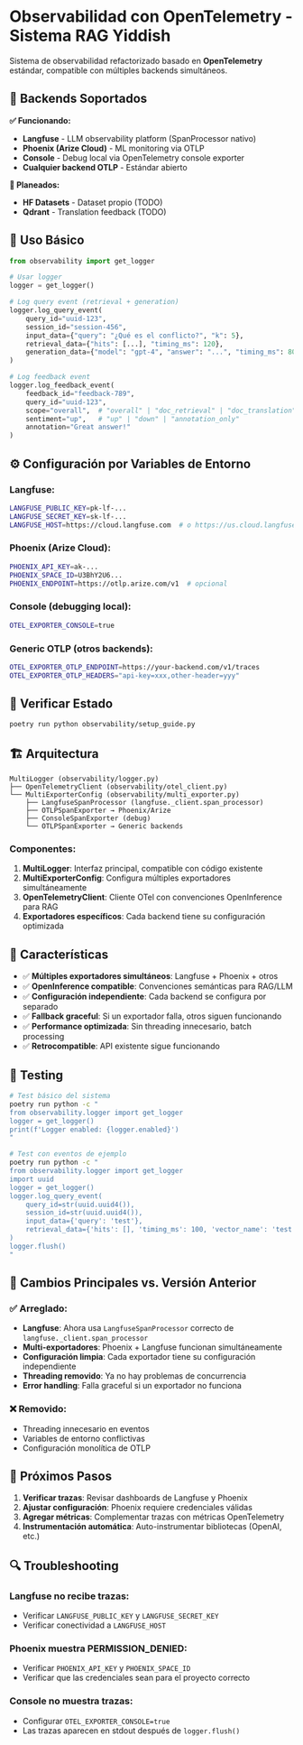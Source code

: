 # Observabilidad con OpenTelemetry - Sistema RAG Yiddish

Sistema de observabilidad refactorizado basado en **OpenTelemetry** estándar, compatible con múltiples backends simultáneos.

## 🎯 **Backends Soportados**

**✅ Funcionando:**
- **Langfuse** - LLM observability platform (SpanProcessor nativo)
- **Phoenix (Arize Cloud)** - ML monitoring via OTLP
- **Console** - Debug local via OpenTelemetry console exporter
- **Cualquier backend OTLP** - Estándar abierto

**🔄 Planeados:**
- **HF Datasets** - Dataset propio (TODO)
- **Qdrant** - Translation feedback (TODO)

## 🚀 **Uso Básico**

```python
from observability import get_logger

# Usar logger
logger = get_logger()

# Log query event (retrieval + generation)
logger.log_query_event(
    query_id="uuid-123",
    session_id="session-456", 
    input_data={"query": "¿Qué es el conflicto?", "k": 5},
    retrieval_data={"hits": [...], "timing_ms": 120},
    generation_data={"model": "gpt-4", "answer": "...", "timing_ms": 800}
)

# Log feedback event  
logger.log_feedback_event(
    feedback_id="feedback-789",
    query_id="uuid-123",
    scope="overall",  # "overall" | "doc_retrieval" | "doc_translation"
    sentiment="up",   # "up" | "down" | "annotation_only"
    annotation="Great answer!"
)
```

## ⚙️ **Configuración por Variables de Entorno**

### **Langfuse:**
```bash
LANGFUSE_PUBLIC_KEY=pk-lf-...
LANGFUSE_SECRET_KEY=sk-lf-...
LANGFUSE_HOST=https://cloud.langfuse.com  # o https://us.cloud.langfuse.com
```

### **Phoenix (Arize Cloud):**
```bash
PHOENIX_API_KEY=ak-...
PHOENIX_SPACE_ID=U3BhY2U6...
PHOENIX_ENDPOINT=https://otlp.arize.com/v1  # opcional
```

### **Console (debugging local):**
```bash
OTEL_EXPORTER_CONSOLE=true
```

### **Generic OTLP (otros backends):**
```bash
OTEL_EXPORTER_OTLP_ENDPOINT=https://your-backend.com/v1/traces
OTEL_EXPORTER_OTLP_HEADERS="api-key=xxx,other-header=yyy"
```

## 🔧 **Verificar Estado**

```bash
poetry run python observability/setup_guide.py
```

## 🏗️ **Arquitectura**

```
MultiLogger (observability/logger.py)
├── OpenTelemetryClient (observability/otel_client.py)
└── MultiExporterConfig (observability/multi_exporter.py)
    ├── LangfuseSpanProcessor (langfuse._client.span_processor)
    ├── OTLPSpanExporter → Phoenix/Arize
    ├── ConsoleSpanExporter (debug)
    └── OTLPSpanExporter → Generic backends
```

### **Componentes:**

1. **MultiLogger**: Interfaz principal, compatible con código existente
2. **MultiExporterConfig**: Configura múltiples exportadores simultáneamente
3. **OpenTelemetryClient**: Cliente OTel con convenciones OpenInference para RAG
4. **Exportadores específicos**: Cada backend tiene su configuración optimizada

## 🎨 **Características**

- ✅ **Múltiples exportadores simultáneos**: Langfuse + Phoenix + otros
- ✅ **OpenInference compatible**: Convenciones semánticas para RAG/LLM
- ✅ **Configuración independiente**: Cada backend se configura por separado
- ✅ **Fallback graceful**: Si un exportador falla, otros siguen funcionando
- ✅ **Performance optimizada**: Sin threading innecesario, batch processing
- ✅ **Retrocompatible**: API existente sigue funcionando

## 🧪 **Testing**

```bash
# Test básico del sistema
poetry run python -c "
from observability.logger import get_logger
logger = get_logger()
print(f'Logger enabled: {logger.enabled}')
"

# Test con eventos de ejemplo
poetry run python -c "
from observability.logger import get_logger
import uuid
logger = get_logger()
logger.log_query_event(
    query_id=str(uuid.uuid4()),
    session_id=str(uuid.uuid4()),
    input_data={'query': 'test'},
    retrieval_data={'hits': [], 'timing_ms': 100, 'vector_name': 'test', 'k': 5}
)
logger.flush()
"
```

## 🔄 **Cambios Principales vs. Versión Anterior**

### **✅ Arreglado:**
- **Langfuse**: Ahora usa `LangfuseSpanProcessor` correcto de `langfuse._client.span_processor`
- **Multi-exportadores**: Phoenix + Langfuse funcionan simultáneamente
- **Configuración limpia**: Cada exportador tiene su configuración independiente
- **Threading removido**: Ya no hay problemas de concurrencia
- **Error handling**: Falla graceful si un exportador no funciona

### **❌ Removido:**
- Threading innecesario en eventos
- Variables de entorno conflictivas
- Configuración monolítica de OTLP

## 🚀 **Próximos Pasos**

1. **Verificar trazas**: Revisar dashboards de Langfuse y Phoenix
2. **Ajustar configuración**: Phoenix requiere credenciales válidas
3. **Agregar métricas**: Complementar trazas con métricas OpenTelemetry
4. **Instrumentación automática**: Auto-instrumentar bibliotecas (OpenAI, etc.)

## 🔍 **Troubleshooting**

### Langfuse no recibe trazas:
- Verificar `LANGFUSE_PUBLIC_KEY` y `LANGFUSE_SECRET_KEY`
- Verificar conectividad a `LANGFUSE_HOST`

### Phoenix muestra PERMISSION_DENIED:
- Verificar `PHOENIX_API_KEY` y `PHOENIX_SPACE_ID`
- Verificar que las credenciales sean para el proyecto correcto

### Console no muestra trazas:
- Configurar `OTEL_EXPORTER_CONSOLE=true`
- Las trazas aparecen en stdout después de `logger.flush()`
